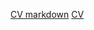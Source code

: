 [CV markdown](https://GITHUB-USERNAME.github.io/rsschool-cv/)
[CV](https://GITHUB-USERNAME.github.io/rsschool-cv/)
